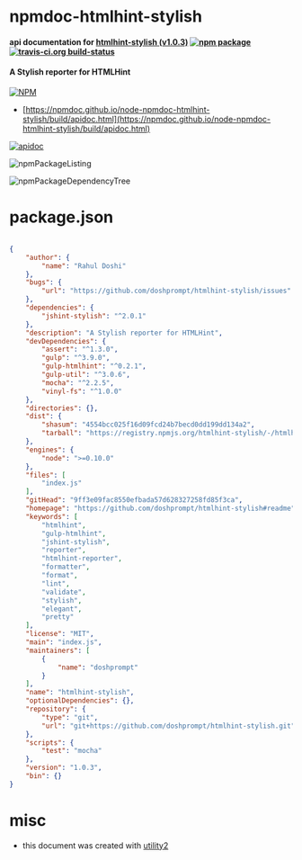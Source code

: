 # npmdoc-htmlhint-stylish

#### api documentation for  [htmlhint-stylish (v1.0.3)](https://github.com/doshprompt/htmlhint-stylish#readme)  [![npm package](https://img.shields.io/npm/v/npmdoc-htmlhint-stylish.svg?style=flat-square)](https://www.npmjs.org/package/npmdoc-htmlhint-stylish) [![travis-ci.org build-status](https://api.travis-ci.org/npmdoc/node-npmdoc-htmlhint-stylish.svg)](https://travis-ci.org/npmdoc/node-npmdoc-htmlhint-stylish)

#### A Stylish reporter for HTMLHint

[![NPM](https://nodei.co/npm/htmlhint-stylish.png?downloads=true&downloadRank=true&stars=true)](https://www.npmjs.com/package/htmlhint-stylish)

- [https://npmdoc.github.io/node-npmdoc-htmlhint-stylish/build/apidoc.html](https://npmdoc.github.io/node-npmdoc-htmlhint-stylish/build/apidoc.html)

[![apidoc](https://npmdoc.github.io/node-npmdoc-htmlhint-stylish/build/screenCapture.buildCi.browser.%252Ftmp%252Fbuild%252Fapidoc.html.png)](https://npmdoc.github.io/node-npmdoc-htmlhint-stylish/build/apidoc.html)

![npmPackageListing](https://npmdoc.github.io/node-npmdoc-htmlhint-stylish/build/screenCapture.npmPackageListing.svg)

![npmPackageDependencyTree](https://npmdoc.github.io/node-npmdoc-htmlhint-stylish/build/screenCapture.npmPackageDependencyTree.svg)



# package.json

```json

{
    "author": {
        "name": "Rahul Doshi"
    },
    "bugs": {
        "url": "https://github.com/doshprompt/htmlhint-stylish/issues"
    },
    "dependencies": {
        "jshint-stylish": "^2.0.1"
    },
    "description": "A Stylish reporter for HTMLHint",
    "devDependencies": {
        "assert": "^1.3.0",
        "gulp": "^3.9.0",
        "gulp-htmlhint": "^0.2.1",
        "gulp-util": "^3.0.6",
        "mocha": "^2.2.5",
        "vinyl-fs": "^1.0.0"
    },
    "directories": {},
    "dist": {
        "shasum": "4554bcc025f16d09fcd24b7becd0dd199dd134a2",
        "tarball": "https://registry.npmjs.org/htmlhint-stylish/-/htmlhint-stylish-1.0.3.tgz"
    },
    "engines": {
        "node": ">=0.10.0"
    },
    "files": [
        "index.js"
    ],
    "gitHead": "9ff3e09fac8550efbada57d628327258fd85f3ca",
    "homepage": "https://github.com/doshprompt/htmlhint-stylish#readme",
    "keywords": [
        "htmlhint",
        "gulp-htmlhint",
        "jshint-stylish",
        "reporter",
        "htmlhint-reporter",
        "formatter",
        "format",
        "lint",
        "validate",
        "stylish",
        "elegant",
        "pretty"
    ],
    "license": "MIT",
    "main": "index.js",
    "maintainers": [
        {
            "name": "doshprompt"
        }
    ],
    "name": "htmlhint-stylish",
    "optionalDependencies": {},
    "repository": {
        "type": "git",
        "url": "git+https://github.com/doshprompt/htmlhint-stylish.git"
    },
    "scripts": {
        "test": "mocha"
    },
    "version": "1.0.3",
    "bin": {}
}
```



# misc
- this document was created with [utility2](https://github.com/kaizhu256/node-utility2)
